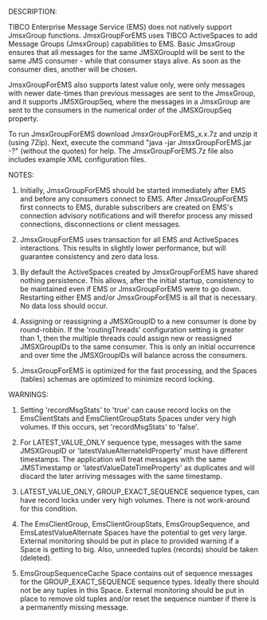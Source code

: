 DESCRIPTION:

TIBCO Enterprise Message Service (EMS) does not natively support JmsxGroup functions.  JmsxGroupForEMS uses TIBCO ActiveSpaces to add Message Groups (JmsxGroup) capabilities to EMS. Basic JmsxGroup ensures that all messages for the same JMSXGroupId will be sent to the same JMS consumer - while that consumer stays alive. As soon as the consumer dies, another will be chosen.

JmsxGroupForEMS also supports latest value only, were only messages with newer date-times than previous messages are sent to the JmsxGroup, and it supports JMSXGroupSeq, where the messages in a JmsxGroup are sent to the consumers in the numerical order of the JMSXGroupSeq property.

To run JmsxGroupForEMS download JmsxGroupForEMS_x.x.7z and unzip it (using 7Zip).  Next, execute the command "java -jar JmsxGroupForEMS.jar -?" (without the quotes) for help.  The JmsxGroupForEMS.7z file also includes example XML configuration files.

NOTES:

1)  Initially, JmsxGroupForEMS should be started immediately after EMS and before any consumers connect to EMS.  After JmsxGroupForEMS first connects to EMS, durable subscribers are created on EMS's connection advisory notifications and will therefor process any missed connections, disconnections or client messages.

2)  JmsxGroupForEMS uses transaction for all EMS and ActiveSpaces interactions.  This results in slightly lower performance, but will guarantee consistency and zero data loss.

3)  By default the ActiveSpaces created by JmsxGroupForEMS have shared nothing persistence.  This allows, after the initial startup, consistency to be maintained even if EMS or JmsxGroupForEMS were to go down.  Restarting either EMS and/or JmsxGroupForEMS is all that is necessary.  No data loss should occur.

4)  Assigning or reassigning a JMSXGroupID to a new consumer is done by round-robbin.  If the 'routingThreads' configuration setting is greater than 1, then the multiple threads could assign new or reassigned JMSXGroupIDs to the same consumer.  This is only an initial occurrence and over time the JMSXGroupIDs will balance across the consumers.

5)  JmsxGroupForEMS is optimized for the fast processing, and the Spaces (tables) schemas are optimized to minimize record locking.

WARNINGS:

1)  Setting 'recordMsgStats' to 'true' can cause record locks on the EmsClientStats and EmsClientGroupStats Spaces under very high volumes.  If this occurs, set 'recordMsgStats' to 'false'.

2)  For LATEST_VALUE_ONLY sequence type, messages with the same JMSXGroupID or 'latestValueAlternateIdProperty' must have different timestamps.  The application will treat messages with the same JMSTimestamp or 'latestValueDateTimeProperty' as duplicates and will discard the later arriving messages with the same timestamp.

3)  LATEST_VALUE_ONLY, GROUP_EXACT_SEQUENCE sequence types, can have record locks under very high volumes.  There is not work-around for this condition.

4)  The EmsClientGroup, EmsClientGroupStats, EmsGroupSequence, and EmsLatestValueAlternate Spaces have the potential to get very large.  External monitoring should be put in place to provided warning if a Space is getting to big.  Also, unneeded tuples (records) should be taken (deleted).

5)  EmsGroupSequenceCache Space contains out of sequence messages for the GROUP_EXACT_SEQUENCE sequence types.  Ideally there should not be any tuples in this Space.  External monitoring should be put in place to remove old tuples and/or reset the sequence number if there is a permanently missing message.